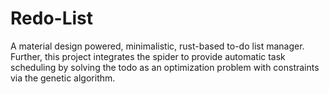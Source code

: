 # Redo-List

A material design powered, minimalistic, rust-based to-do list manager. Further,
this project integrates the spider to provide automatic task scheduling by
solving the todo as an optimization problem with constraints via the genetic
algorithm.
